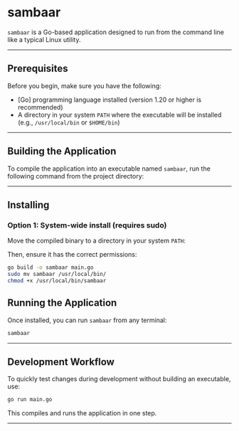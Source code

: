 
# sambaar

`sambaar` is a Go-based application designed to run from the command line like a typical Linux utility.

---

## Prerequisites

Before you begin, make sure you have the following:

- [Go] programming language installed (version 1.20 or higher is recommended)
- A directory in your system `PATH` where the executable will be installed (e.g., `/usr/local/bin` or `$HOME/bin`)

---

## Building the Application

To compile the application into an executable named `sambaar`, run the following command from the project directory:

---

## Installing

### Option 1: System-wide install (requires sudo)

Move the compiled binary to a directory in your system `PATH`:

Then, ensure it has the correct permissions:

```bash
go build -o sambaar main.go
sudo mv sambaar /usr/local/bin/
chmod +x /usr/local/bin/sambaar
```

## Running the Application

Once installed, you can run `sambaar` from any terminal:

```bash
sambaar
```

---

## Development Workflow

To quickly test changes during development without building an executable, use:

```bash
go run main.go
```

This compiles and runs the application in one step.

---

